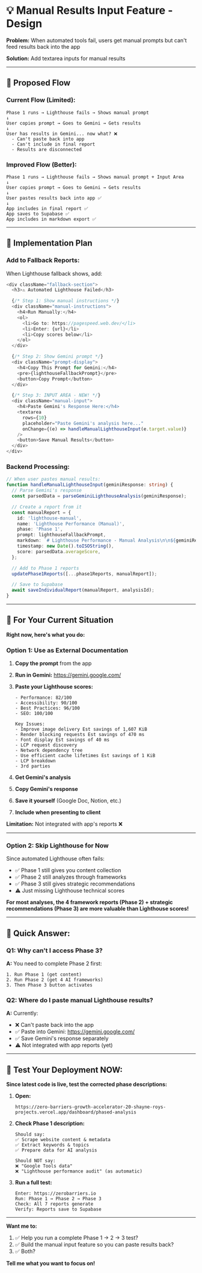 # 💡 Manual Results Input Feature - Design

**Problem:** When automated tools fail, users get manual prompts but can't feed results back into the app

**Solution:** Add textarea inputs for manual results

---

## 🎯 Proposed Flow

### **Current Flow (Limited):**

```
Phase 1 runs → Lighthouse fails → Shows manual prompt
↓
User copies prompt → Goes to Gemini → Gets results
↓
User has results in Gemini... now what? ❌
  - Can't paste back into app
  - Can't include in final report
  - Results are disconnected
```

### **Improved Flow (Better):**

```
Phase 1 runs → Lighthouse fails → Shows manual prompt + Input Area
↓
User copies prompt → Goes to Gemini → Gets results
↓
User pastes results back into app ✅
↓
App includes in final report ✅
App saves to Supabase ✅
App includes in markdown export ✅
```

---

## 🔧 Implementation Plan

### **Add to Fallback Reports:**

When Lighthouse fallback shows, add:

```typescript
<div className="fallback-section">
  <h3>⚠️ Automated Lighthouse Failed</h3>

  {/* Step 1: Show manual instructions */}
  <div className="manual-instructions">
    <h4>Run Manually:</h4>
    <ol>
      <li>Go to: https://pagespeed.web.dev/</li>
      <li>Enter: {url}</li>
      <li>Copy scores below</li>
    </ol>
  </div>

  {/* Step 2: Show Gemini prompt */}
  <div className="prompt-display">
    <h4>Copy This Prompt for Gemini:</h4>
    <pre>{lighthouseFallbackPrompt}</pre>
    <button>Copy Prompt</button>
  </div>

  {/* Step 3: INPUT AREA - NEW! */}
  <div className="manual-input">
    <h4>Paste Gemini's Response Here:</h4>
    <textarea
      rows={10}
      placeholder="Paste Gemini's analysis here..."
      onChange={(e) => handleManualLighthouseInput(e.target.value)}
    />
    <button>Save Manual Results</button>
  </div>
</div>
```

### **Backend Processing:**

```typescript
// When user pastes manual results:
function handleManualLighthouseInput(geminiResponse: string) {
  // Parse Gemini's response
  const parsedData = parseGeminiLighthouseAnalysis(geminiResponse);

  // Create a report from it
  const manualReport = {
    id: 'lighthouse-manual',
    name: 'Lighthouse Performance (Manual)',
    phase: 'Phase 1',
    prompt: lighthouseFallbackPrompt,
    markdown: `# Lighthouse Performance - Manual Analysis\n\n${geminiResponse}`,
    timestamp: new Date().toISOString(),
    score: parsedData.averageScore,
  };

  // Add to Phase 1 reports
  updatePhase1Reports([...phase1Reports, manualReport]);

  // Save to Supabase
  await saveIndividualReport(manualReport, analysisId);
}
```

---

## 🎯 For Your Current Situation

**Right now, here's what you do:**

### **Option 1: Use as External Documentation**

1. **Copy the prompt** from the app
2. **Run in Gemini:** https://gemini.google.com/
3. **Paste your Lighthouse scores:**

   ```
   - Performance: 82/100
   - Accessibility: 90/100
   - Best Practices: 96/100
   - SEO: 100/100

   Key Issues:
   - Improve image delivery Est savings of 1,607 KiB
   - Render blocking requests Est savings of 470 ms
   - Font display Est savings of 40 ms
   - LCP request discovery
   - Network dependency tree
   - Use efficient cache lifetimes Est savings of 1 KiB
   - LCP breakdown
   - 3rd parties
   ```

4. **Get Gemini's analysis**
5. **Copy Gemini's response**
6. **Save it yourself** (Google Doc, Notion, etc.)
7. **Include when presenting to client**

**Limitation:** Not integrated with app's reports ❌

---

### **Option 2: Skip Lighthouse for Now**

Since automated Lighthouse often fails:

- ✅ Phase 1 still gives you content collection
- ✅ Phase 2 still analyzes through frameworks
- ✅ Phase 3 still gives strategic recommendations
- ⚠️ Just missing Lighthouse technical scores

**For most analyses, the 4 framework reports (Phase 2) + strategic recommendations (Phase 3) are more valuable than Lighthouse scores!**

---

## 🚀 **Quick Answer:**

### **Q1: Why can't I access Phase 3?**

**A:** You need to complete Phase 2 first:

```
1. Run Phase 1 (get content)
2. Run Phase 2 (get 4 AI frameworks)
3. Then Phase 3 button activates
```

### **Q2: Where do I paste manual Lighthouse results?**

**A:** Currently:

- ❌ Can't paste back into the app
- ✅ Paste into Gemini: https://gemini.google.com/
- ✅ Save Gemini's response separately
- ⚠️ Not integrated with app reports (yet)

---

## 🎯 **Test Your Deployment NOW:**

**Since latest code is live, test the corrected phase descriptions:**

1. **Open:**

   ```
   https://zero-barriers-growth-accelerator-20-shayne-roys-projects.vercel.app/dashboard/phased-analysis
   ```

2. **Check Phase 1 description:**

   ```
   Should say:
   ✅ Scrape website content & metadata
   ✅ Extract keywords & topics
   ✅ Prepare data for AI analysis

   Should NOT say:
   ❌ "Google Tools data"
   ❌ "Lighthouse performance audit" (as automatic)
   ```

3. **Run a full test:**
   ```
   Enter: https://zerobarriers.io
   Run: Phase 1 → Phase 2 → Phase 3
   Check: All 7 reports generate
   Verify: Reports save to Supabase
   ```

---

**Want me to:**

1. ✅ Help you run a complete Phase 1 → 2 → 3 test?
2. ✅ Build the manual input feature so you can paste results back?
3. ✅ Both?

**Tell me what you want to focus on!**
